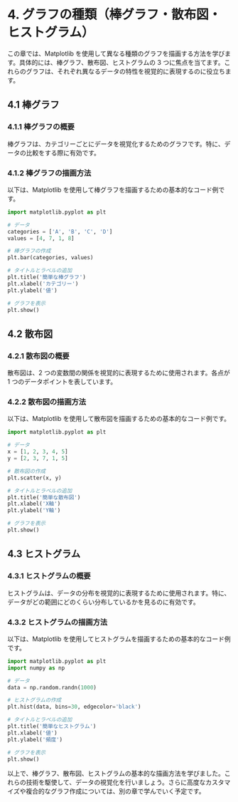 # 4. グラフの種類（棒グラフ・散布図・ヒストグラム）

この章では、Matplotlib を使用して異なる種類のグラフを描画する方法を学びます。具体的には、棒グラフ、散布図、ヒストグラムの 3 つに焦点を当てます。これらのグラフは、それぞれ異なるデータの特性を視覚的に表現するのに役立ちます。

## 4.1 棒グラフ

### 4.1.1 棒グラフの概要

棒グラフは、カテゴリーごとにデータを視覚化するためのグラフです。特に、データの比較をする際に有効です。

### 4.1.2 棒グラフの描画方法

以下は、Matplotlib を使用して棒グラフを描画するための基本的なコード例です。

```python
import matplotlib.pyplot as plt

# データ
categories = ['A', 'B', 'C', 'D']
values = [4, 7, 1, 8]

# 棒グラフの作成
plt.bar(categories, values)

# タイトルとラベルの追加
plt.title('簡単な棒グラフ')
plt.xlabel('カテゴリー')
plt.ylabel('値')

# グラフを表示
plt.show()
```

## 4.2 散布図

### 4.2.1 散布図の概要

散布図は、2 つの変数間の関係を視覚的に表現するために使用されます。各点が 1 つのデータポイントを表しています。

### 4.2.2 散布図の描画方法

以下は、Matplotlib を使用して散布図を描画するための基本的なコード例です。

```python
import matplotlib.pyplot as plt

# データ
x = [1, 2, 3, 4, 5]
y = [2, 3, 7, 1, 5]

# 散布図の作成
plt.scatter(x, y)

# タイトルとラベルの追加
plt.title('簡単な散布図')
plt.xlabel('X軸')
plt.ylabel('Y軸')

# グラフを表示
plt.show()
```

## 4.3 ヒストグラム

### 4.3.1 ヒストグラムの概要

ヒストグラムは、データの分布を視覚的に表現するために使用されます。特に、データがどの範囲にどのくらい分布しているかを見るのに有効です。

### 4.3.2 ヒストグラムの描画方法

以下は、Matplotlib を使用してヒストグラムを描画するための基本的なコード例です。

```python
import matplotlib.pyplot as plt
import numpy as np

# データ
data = np.random.randn(1000)

# ヒストグラムの作成
plt.hist(data, bins=30, edgecolor='black')

# タイトルとラベルの追加
plt.title('簡単なヒストグラム')
plt.xlabel('値')
plt.ylabel('頻度')

# グラフを表示
plt.show()
```

以上で、棒グラフ、散布図、ヒストグラムの基本的な描画方法を学びました。これらの技術を駆使して、データの視覚化を行いましょう。さらに高度なカスタマイズや複合的なグラフ作成については、別の章で学んでいく予定です。
